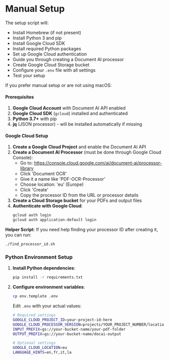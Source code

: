 # Manual Setup

The setup script will:
- Install Homebrew (if not present)
- Install Python 3 and pip
- Install Google Cloud SDK
- Install required Python packages
- Set up Google Cloud authentication
- Guide you through creating a Document AI processor
- Create Google Cloud Storage bucket
- Configure your `.env` file with all settings
- Test your setup

If you prefer manual setup or are not using macOS:

#### Prerequisites

1. **Google Cloud Account** with Document AI API enabled
2. **Google Cloud SDK** (`gcloud`) installed and authenticated
3. **Python 3.7+** with pip
4. **jq** (JSON processor) - will be installed automatically if missing

#### Google Cloud Setup

1. **Create a Google Cloud Project** and enable the Document AI API
2. **Create a Document AI Processor** (must be done through Google Cloud Console):
   - Go to: https://console.cloud.google.com/ai/document-ai/processor-library
   - Click 'Document OCR'
   - Give it a name like 'PDF-OCR-Processor'
   - Choose location: 'eu' (Europe)
   - Click 'Create'
   - Copy the processor ID from the URL or processor details
3. **Create a Cloud Storage bucket** for your PDFs and output files
4. **Authenticate with Google Cloud**:
   ```bash
   gcloud auth login
   gcloud auth application-default login
   ```

**Helper Script**: If you need help finding your processor ID after creating it, you can run:
```bash
./find_processor_id.sh
```

### Python Environment Setup

1. **Install Python dependencies**:
   ```bash
   pip install -r requirements.txt
   ```

2. **Configure environment variables**:
   ```bash
   cp env.template .env
   ```
   
   Edit `.env` with your actual values:
   ```bash
   # Required settings
   GOOGLE_CLOUD_PROJECT_ID=your-project-id-here
   GOOGLE_CLOUD_PROCESSOR_VERSION=projects/YOUR_PROJECT_NUMBER/locations/eu/processors/YOUR_PROCESSOR_ID/processorVersions/YOUR_VERSION
   INPUT_PREFIX=gs://your-bucket-name/your-pdf-folder
   OUTPUT_PREFIX=gs://your-bucket-name/docai-output
   
   # Optional settings
   GOOGLE_CLOUD_LOCATION=eu
   LANGUAGE_HINTS=en,fr,it,la
   ```